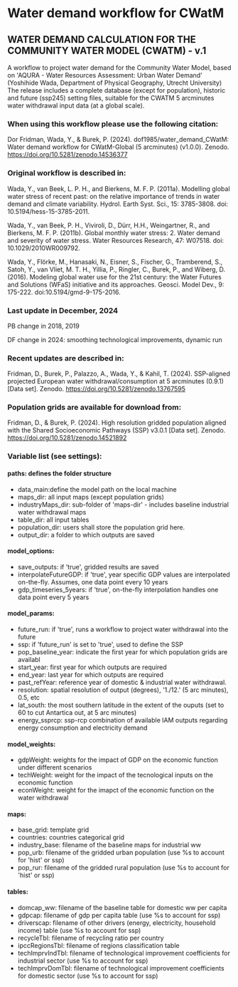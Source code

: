 # Water demand workflow for CWatM

## WATER DEMAND CALCULATION FOR THE COMMUNITY WATER MODEL (CWATM) - v.1
A workflow to project water demand for the Community Water Model, based on 'AQURA - Water Resources Assessment: 
Urban Water Demand' (Yoshihide Wada, Department of Physical Geography, Utrecht University)<br>
The release includes a complete database (except for population), historic and future (ssp245) setting files, suitable for
the CWATM 5 arcminutes water withdrawal input data (at a global scale).


### When using this workflow please use the following citation:

Dor Fridman, Wada, Y., & Burek, P. (2024). dof1985/water_demand_CWatM: Water demand workflow for CWatM-Global (5 arcminutes) (v1.0.0). Zenodo. https://doi.org/10.5281/zenodo.14536377

### Original workflow is described in:
Wada, Y., van Beek, L. P. H., and Bierkens, M. F. P. (2011a). Modelling global water stress
of recent past: on the relative importance of trends in water demand and climate
variability. Hydrol. Earth Syst. Sci., 15: 3785-3808. doi: 10.5194/hess-15-3785-2011.

Wada, Y., van Beek, P. H., Viviroli, D., Dürr, H.H., Weingartner, R., and Bierkens, M. F. P.
(2011b). Global monthly water stress: 2. Water demand and severity of water stress.
Water Resources Research, 47: W07518. doi: 10.1029/2010WR009792.

Wada, Y., Flörke, M., Hanasaki, N., Eisner, S., Fischer, G., Tramberend, S., Satoh, Y., van
Vliet, M. T. H., Yillia, P., Ringler, C., Burek, P., and Wiberg, D. (2016). Modeling global
water use for the 21st century: the Water Futures and Solutions (WFaS) initiative and its
approaches. Geosci. Model Dev., 9: 175-222. doi:10.5194/gmd-9-175-2016.


### Last update in December, 2024
PB change in 2018, 2019

DF change in 2024: smoothing technological improvements, dynamic run

### Recent updates are described in:
Fridman, D., Burek, P., Palazzo, A., Wada, Y., & Kahil, T. (2024). SSP-aligned projected European water withdrawal/consumption at 5 arcminutes (0.9.1) [Data set]. Zenodo. https://doi.org/10.5281/zenodo.13767595

### Population grids are available for download from: 
Fridman, D., & Burek, P. (2024). High resolution gridded population aligned with the Shared Socioeconomic Pathways (SSP) v3.0.1 [Data set]. Zenodo. https://doi.org/10.5281/zenodo.14521892

### Variable list (see settings):

#### paths: defines the folder structure
- data_main:define the model path on the local machine
- maps_dir: all input maps (except population grids)
- industryMaps_dir: sub-folder of 'maps-dir' - includes baseline industrial water withdrawal maps
- table_dir: all input tables
- population_dir: users shall store the population grid here.
- output_dir: a folder to which outputs are saved 

#### model_options:
- save_outputs: if 'true', gridded results are saved
- interpolateFutureGDP: if 'true', year specific GDP values are interpolated on-the-fly. Assumes, one data point every 10 years
- gdp_timeseries_5years: if 'true', on-the-fly interpolation handles one data point every 5 years

#### model_params:
- future_run: if 'true', runs a workflow to project water withdrawal into the future
- ssp: if 'future_run' is set to 'true', used to define the SSP
- pop_baseline_year: indicate the first year for which population grids are availabl
- start_year: first year for which outputs are required
- end_year: last year for which outputs are required
- past_refYear: reference year of domestic & industrial water withdrawal.
- resolution: spatial resolution of output (degrees), '1./12.' (5 arc minutes), 0.5, etc
- lat_south: the most southern latitude in the extent of the ouputs (set to 60 to cut Antartica out, at 5 arc minutes)
- energy_ssprcp: ssp-rcp combination of available IAM outputs regarding energy consumption and electricity demand

#### model_weights: 
- gdpWeight: weights for the impact of GDP on the economic function under different scenarios
- techWeight: weight for the impact of the tecnological inputs on the economic function
- econWeight: weight for the imapct of the economic function on the  water withdrawal

#### maps: 
- base_grid: template grid
- countries: countries categorical grid
- industry_base: filename of the baseline maps for industrial ww
- pop_urb: filename of the gridded urban population (use %s to account for 'hist' or ssp)
- pop_rur: filename of the gridded rural population (use %s to account for 'hist' or ssp)

#### tables: 
- domcap_ww: filename of the baseline table for domestic ww per capita
- gdpcap: filename of gdp per capita table (use %s to account for ssp)
- driverscap: filename of other drivers (energy, electricity, household income) table (use %s to account for ssp)
- recycleTbl: filename of recycling ratio per country
- ipccRegionsTbl: filename of regions classification table
- techImprvIndTbl: filename of technological improvement coefficients for industrial sector (use %s to account for ssp)
- techImprvDomTbl: filename of technological improvement coefficients for domestic sector (use %s to account for ssp)
